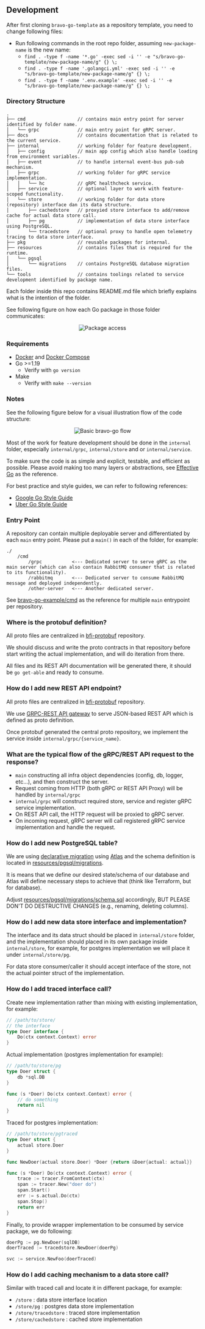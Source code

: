 ## Development

After first cloning `bravo-go-template` as a repository template, you need to change following files:

- Run following commands in the root repo folder, assuming `new-package-name` is the new name:
  - `find . -type f -name '*.go' -exec sed -i '' -e "s/bravo-go-template/new-package-name/g" {} \;`
  - `find . -type f -name '.golangci.yml' -exec sed -i '' -e "s/bravo-go-template/new-package-name/g" {} \;`
  - `find . -type f -name '.env.example' -exec sed -i '' -e "s/bravo-go-template/new-package-name/g" {} \;`

### Directory Structure

```
.
├── cmd                   // contains main entry point for server identified by folder name.  
│   └── grpc              // main entry point for gRPC server.
├── docs                  // contains documentation that is related to the current service.
├── internal              // working folder for feature development.
│   ├── config            // main app config which also handle loading from environment variables.
│   ├── event             // to handle internal event-bus pub-sub mechanism.
│   ├── grpc              // working folder for gRPC service implementation.
│   │   └── hc            // gRPC healthcheck service.
│   ├── service           // optional layer to work with feature-scoped functionality.
│   └── store             // working folder for data store (repository) interface dan its data structure.
│       ├── cachedstore   // proxyied store interface to add/remove cache for actual data store call.
│       ├── pg            // implementation of data store interface using PostgreSQL.
│       └── tracedstore   // optional proxy to handle open telemetry tracing to data store interface. 
├── pkg                   // reusable packages for internal. 
├── resources             // contains files that is required for the runtime.
│   └── pgsql
│       └── migrations    // contains PostgreSQL database migration files.
└── tools                 // contains toolings related to service development identified by package name.
```

Each folder inside this repo contains README.md file which briefly explains what is the intention of the folder.

See following figure on how each Go package in those folder communicates:

<p align="center">
  <img src="./docs/images/package-access.png" alt="Package access">
</p>

### Requirements

- [Docker](https://github.com/docker/cli) and [Docker Compose](https://github.com/docker/compose)
- Go >=1.19
    - Verify with `go version`
- Make
    - Verify with `make --version`

### Notes

See the following figure below for a visual illustration flow of the code structure:

<p align="center">
  <img src="./docs/images/basic-flow.png" alt="Basic bravo-go flow">
</p>

Most of the work for feature development should be done in the `internal` folder,
especially `internal/grpc`, `internal/store` and or `internal/service`.

To make sure the code is as simple and explicit, testable, and efficient as possible.
Please avoid making too many layers or abstractions, see [Effective Go](https://go.dev/doc/effective_go) as the reference.

For best practice and style guides, we can refer to following references:

- [Google Go Style Guide](https://google.github.io/styleguide/go/)
- [Uber Go Style Guide](https://github.com/uber-go/guide/blob/master/style.md)

### Entry Point

A repository can contain multiple deployable server and differentiated by each `main` entry point. Please put a `main()` in each of the folder, for example:

```
./
    /cmd
        /grpc           <--- Dedicated server to serve gRPC as the main server (which can also contain RabbitMQ consumer that is related to its functionality).
        /rabbitmq       <--- Dedicated server to consume RabbitMQ message and deployed independently.
        /other-server   <--- Another dedicated server.
```

See [bravo-go-example/cmd](https://github.com/bfi-finance/bravo-go-example/tree/main/cmd) as the reference for multiple `main` entrypoint per repository.

### Where is the protobuf definition?

All proto files are centralized in [bfi-protobuf](https://github.com/bfi-finance/bfi-protobuf) repository.

We should discuss and write the proto contracts in that repository before start writing the actual implementation, and will do iteration from there.

All files and its REST API documentation will be generated there, it should be `go get-able` and ready to consume.

### How do I add new REST API endpoint?

All proto files are centralized in [bfi-protobuf](https://github.com/bfi-finance/bfi-protobuf) repository.

We use [GRPC-REST API gateway](https://github.com/grpc-ecosystem/grpc-gateway) to serve JSON-based REST API which is defined as proto definition.

Once protobuf generated the central proto repository, we implement the service inside `internal/grpc/{service_name}`.

### What are the typical flow of the gRPC/REST API request to the response?

- `main` constructing all infra object dependencies (config, db, logger, etc...), and then construct the server.
- Request coming from HTTP (both gRPC or REST API Proxy) will be handled by `internal/grpc`
- `internal/grpc` will construct required store, service and register gRPC service implementation.
- On REST API call, the HTTP request will be proxied to gRPC server.
- On incoming request, gRPC server will call registered gRPC service implementation and handle the request.

### How do I add new PostgreSQL table?

We are using [declarative migration](https://atlasgo.io/concepts/declarative-vs-versioned) using [Atlas](https://atlasgo.io/) and the schema definition is located in [resources/pgsql/migrations](./resources/pgsql/migrations).

It is means that we define our desired state/schema of our database and Atlas will define necessary steps to achieve that (think like Terraform, but for database).

Adjust [resources/pgsql/migrations/schema.sql](./resources/pgsql/migrations/schema.sql) accordingly, BUT PLEASE DON'T DO DESTRUCTIVE CHANGES (e.g., renaming, deleting columns).

### How do I add new data store interface and implementation?

The interface and its data struct should be placed in `internal/store` folder,
and the implementation should placed in its own package inside `internal/store`,
for example, for postgres implementation we will place it under `internal/store/pg`.

For data store consumer/caller it should accept interface of the store,
not the actual pointer struct of the implementation.

### How do I add traced interface call?

Create new implementation rather than mixing with existing implementation, for example:

```go
// /path/to/store/
// the interface
type Doer interface {
    Do(ctx context.Context) error
}
```

Actual implementation (postgres implementation for example):

```go
// /path/to/store/pg
type Doer struct {
    db *sql.DB
}

func (s *Doer) Do(ctx context.Context) error {
	// do something
    return nil
}
```

Traced for postgres implementation:

```go
// /path/to/store/pgtraced
type Doer struct {
    actual store.Doer
}

func NewDoer(actual store.Doer) *Doer {return &Doer{actual: actual}}

func (s *Doer) Do(ctx context.Context) error {
    trace := tracer.FromContext(ctx)
    span := tracer.New("doer do")
    span.Start()
    err := s.actual.Do(ctx)
    span.Stop()
    return err
}
```

Finally, to provide wrapper implementation to be consumed by service package, we do following:

```go
doerPg := pg.NewDoer(sqlDB)
doerTraced := tracedstore.NewDoer(doerPg)

svc := service.NewFoo(doerTraced)
```

### How do I add caching mechanism to a data store call?

Similar with traced call and locate it in different package, for example:

- `/store` : data store interface location
- `/store/pg` : postgres data store implementation
- `/store/tracedstore` : traced store implementation
- `/store/cachedstore` : cached store implementation